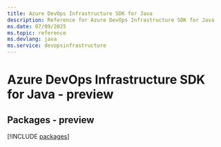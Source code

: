 ```yaml
---
title: Azure DevOps Infrastructure SDK for Java
description: Reference for Azure DevOps Infrastructure SDK for Java
ms.date: 07/09/2025
ms.topic: reference
ms.devlang: java
ms.service: devopsinfrastructure
---
```

# Azure DevOps Infrastructure SDK for Java - preview
## Packages - preview
[!INCLUDE [packages](devops-infrastructure-index.md)]